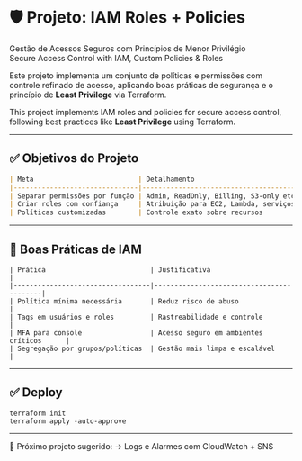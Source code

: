 # 🛡️ Projeto: IAM Roles + Policies  
Gestão de Acessos Seguros com Princípios de Menor Privilégio  
Secure Access Control with IAM, Custom Policies & Roles

Este projeto implementa um conjunto de políticas e permissões com controle refinado de acesso, aplicando boas práticas de segurança e o princípio de **Least Privilege** via Terraform.

This project implements IAM roles and policies for secure access control, following best practices like **Least Privilege** using Terraform.

---

## ✅ Objetivos do Projeto

```markdown
| Meta                          | Detalhamento                              |
|-------------------------------|-------------------------------------------|
| Separar permissões por função | Admin, ReadOnly, Billing, S3-only etc     |
| Criar roles com confiança     | Atribuição para EC2, Lambda, serviços etc |
| Políticas customizadas        | Controle exato sobre recursos             |
```
---

## 🔐 Boas Práticas de IAM
```
| Prática                          | Justificativa                            |
|----------------------------------|------------------------------------------|
| Política mínima necessária       | Reduz risco de abuso                     |
| Tags em usuários e roles         | Rastreabilidade e controle               |
| MFA para console                 | Acesso seguro em ambientes críticos      |
| Segregação por grupos/políticas  | Gestão mais limpa e escalável            |
```
---

## ✅ Deploy
```
terraform init
terraform apply -auto-approve
```
---

📘 Próximo projeto sugerido:
→ Logs e Alarmes com CloudWatch + SNS


